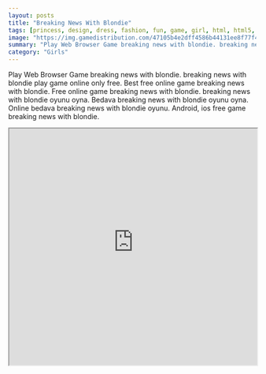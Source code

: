 ```yaml
---
layout: posts
title: "Breaking News With Blondie"
tags: [princess, design, dress, fashion, fun, game, girl, html, html5, makeup, news, princess, blondie, breakingnews, free, online, games, oyna, game, free, games, play, play, games]
image: "https://img.gamedistribution.com/47105b4e2dff4586b44131ee8f77f4d0.jpg"
summary: "Play Web Browser Game breaking news with blondie. breaking news with blondie play game online only free. Best free online game breaking news with blondie. Free online game breaking news with blondie. breaking news with blondie oyunu oyna. Bedava breaking news with blondie oyunu oyna. Online bedava breaking news with blondie oyunu. Android, ios free game breaking news with blondie."
category: "Girls"
---
```


Play Web Browser Game breaking news with blondie. breaking news with blondie play game online only free. Best free online game breaking news with blondie. Free online game breaking news with blondie. breaking news with blondie oyunu oyna. Bedava breaking news with blondie oyunu oyna. Online bedava breaking news with blondie oyunu. Android, ios free game breaking news with blondie.

<iframe width="100%" height="480px;" src="https://html5.gamedistribution.com/47105b4e2dff4586b44131ee8f77f4d0/"></iframe>